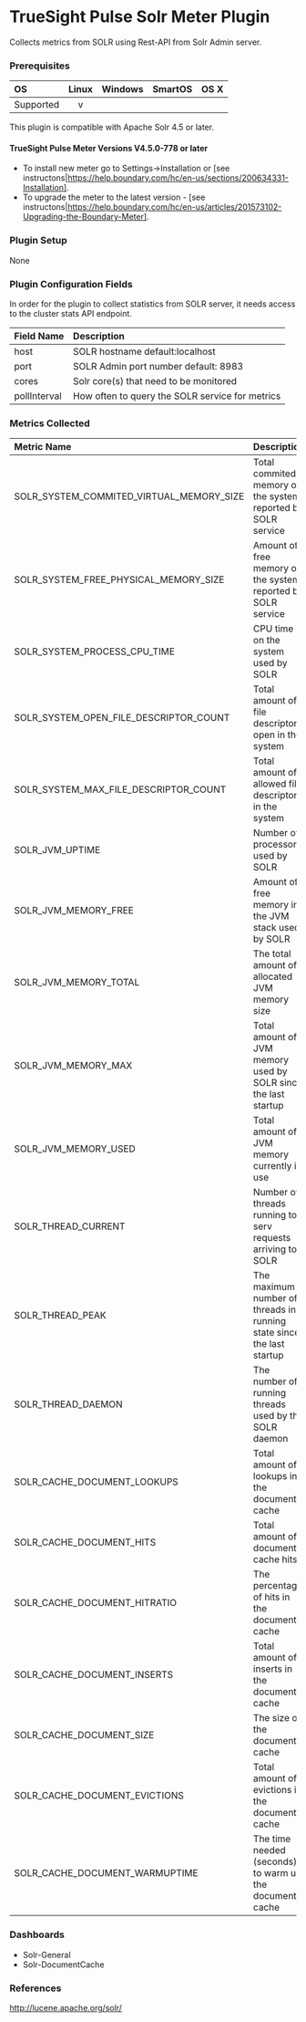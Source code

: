 TrueSight Pulse Solr Meter Plugin
===================================

Collects metrics from SOLR using Rest-API from Solr Admin server.

### Prerequisites

|     OS    | Linux | Windows | SmartOS | OS X |
|:----------|:-----:|:-------:|:-------:|:----:|
| Supported |   v   |         |         |      |

This plugin is compatible with Apache Solr 4.5 or later.

#### TrueSight Pulse Meter Versions V4.5.0-778 or later

- To install new meter go to Settings->Installation or [see instructons|https://help.boundary.com/hc/en-us/sections/200634331-Installation]. 
- To upgrade the meter to the latest version - [see instructons|https://help.boundary.com/hc/en-us/articles/201573102-Upgrading-the-Boundary-Meter].

### Plugin Setup

None

### Plugin Configuration Fields

In order for the plugin to collect statistics from SOLR server, it needs access to the cluster stats API endpoint.

|Field Name     |Description                                         |
|:--------------|:---------------------------------------------------|
|host		        |SOLR hostname default:localhost		                 |
|port           |SOLR Admin port number  default: 8983		           |
|cores		      |Solr core(s) that need to be monitored		           |
|pollInterval   |How often to query the SOLR service for metrics     |

### Metrics Collected

|Metric Name                             |Description                                                             |
|:---------------------------------------|:-----------------------------------------------------------------------|
|SOLR_SYSTEM_COMMITED_VIRTUAL_MEMORY_SIZE|Total commited memory on the system reported by SOLR service            |
|SOLR_SYSTEM_FREE_PHYSICAL_MEMORY_SIZE   |Amount of free memory on the system reported by SOLR service            |
|SOLR_SYSTEM_PROCESS_CPU_TIME            |CPU time on the system used by SOLR                                     |
|SOLR_SYSTEM_OPEN_FILE_DESCRIPTOR_COUNT  |Total amount of file descriptors open in the system                     |
|SOLR_SYSTEM_MAX_FILE_DESCRIPTOR_COUNT   |Total amount of allowed file descriptors in the system                  |
|SOLR_JVM_UPTIME                         |Number of processors used by SOLR                                       |
|SOLR_JVM_MEMORY_FREE                    |Amount of free memory in the JVM stack used by SOLR                     |
|SOLR_JVM_MEMORY_TOTAL                   |The total amount of allocated JVM memory size                           |
|SOLR_JVM_MEMORY_MAX                     |Total amount of JVM memory used by SOLR since the last startup          |
|SOLR_JVM_MEMORY_USED                    |Total amount of JVM memory currently in use                             |
|SOLR_THREAD_CURRENT                     |Number of threads running to serv requests arriving to SOLR             |
|SOLR_THREAD_PEAK                        |The maximum number of threads in running state since the last startup   |
|SOLR_THREAD_DAEMON                      |The number of running threads used by the SOLR daemon                   |
|SOLR_CACHE_DOCUMENT_LOOKUPS             |Total amount of lookups in the document cache                           |
|SOLR_CACHE_DOCUMENT_HITS                |Total amount of document cache hits                                     |
|SOLR_CACHE_DOCUMENT_HITRATIO            |The percentage of hits in the document cache                            |
|SOLR_CACHE_DOCUMENT_INSERTS             |Total amount of inserts in the document cache                           |
|SOLR_CACHE_DOCUMENT_SIZE                |The size of the document cache                                          |
|SOLR_CACHE_DOCUMENT_EVICTIONS           |Total amount of evictions in the document cache                         |
|SOLR_CACHE_DOCUMENT_WARMUPTIME          |The time needed (seconds) to warm up the document cache                 |

### Dashboards

- Solr-General
- Solr-DocumentCache

### References

http://lucene.apache.org/solr/
